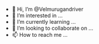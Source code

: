 - 👋 Hi, I’m @Velmurugandriver
- 👀 I’m interested in ...
- 🌱 I’m currently learning ...
- 💞️ I’m looking to collaborate on ...
- 📫 How to reach me ...

<!---
Velmurugandriver/Velmurugandriver is a ✨ special ✨ repository because its `README.md` (this file) appears on your GitHub profile.
You can click the Preview link to take a look at your changes.
--->
